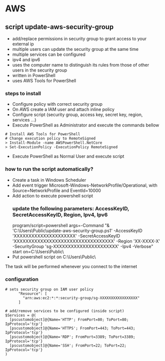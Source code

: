 # AWS

## script update-aws-security-group

* add/replace permissions in security group to grant access to your external ip
* multiple users can update the security group at the same time
* multiple services can be configured
* ipv4 and ipv6
* uses the computer name to distinguish its rules from those of other users in the security group
* written in PowerShell
* uses AWS Tools for PowerShell

### steps to install

* Configure policy with correct security group
* On AWS create a IAM user and attach inline policy
* Configure script (security group, access key, secret key, region, services ...)
* Execute PowerShell as Administrator and execute the commands bellow

```
# Install AWS Tools for PowerShell
# Change execution policy to RemoteSigned
> Install-Module -name AWSPowerShell.NetCore
> Set-ExecutionPolicy -ExecutionPolicy RemoteSigned
```
* Execute PowerShell as Normal User and execute script

### how to run the script automatically?
* Create a task in Windows Scheduler
* Add event trigger Microsoft-Windows-NetworkProfile/Operational, with Source=NetworkProfile and EventId=10000
* Add action to execute powershell script
  ### update the following parameters: AccessKeyID, SecretAccessKeyID, Region, Ipv4, Ipv6
  program/script=powershell
  args=-Command "& 'C:\Users\Public\update-aws-security-group.ps1' -AccessKeyID 'XXXXXXXXXXXXXXXXXXXXX' -SecretAccessKeyID 'XXXXXXXXXXXXXXXXXXXXXXXXXXXXXXXXXX' -Region 'XX-XXXX-X' -SecurityGroup 'sg-XXXXXXXXXXXXXXXXXXXXXX' -Ipv4 -Verbose"
  start on=C:\Users\Public\
* Put powershell script on C:\Users\Public\

The task will be performed whenever you connect to the internet

### configuration

```
# sets security group on IAM user policy
      "Resource": [
        "arn:aws:ec2:*:*:security-group/sg-XXXXXXXXXXXXXXXXX"
      ]
```

```
# add/remove services to be configured (inside script)
$Services = @(
  [pscustomobject]@{Name='HTTP'; FromPort=80; ToPort=80; IpProtocol='tcp'}
  [pscustomobject]@{Name='HTTPS'; FromPort=443; ToPort=443; IpProtocol='tcp'}
  [pscustomobject]@{Name='RDP'; FromPort=3389; ToPort=3389; IpProtocol='tcp'}
  [pscustomobject]@{Name='SSH'; FromPort=22; ToPort=22; IpProtocol='tcp'}
)
```
